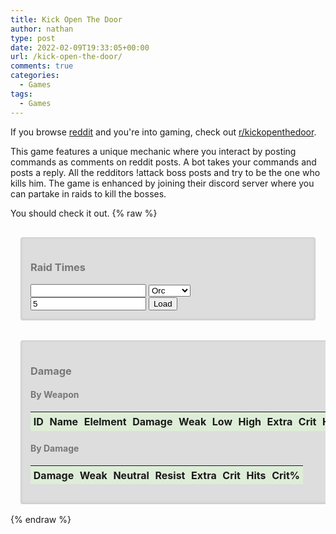 ```yaml
---
title: Kick Open The Door
author: nathan
type: post
date: 2022-02-09T19:33:05+00:00
url: /kick-open-the-door/
comments: true
categories:
  - Games
tags:
  - Games
---
```


If you browse [reddit][1] and you're into gaming, check out [r/kickopenthedoor][2].

<!--more-->

This game features a unique mechanic where you interact by posting commands as comments on reddit posts. A bot takes your commands and posts a reply. All the redditors !attack boss posts and try to be the one who kills him. The game is enhanced by joining their discord server where you can partake in raids to kill the bosses.

You should check it out.
{% raw %}

<link href="https://cdn.jsdelivr.net/npm/simple-datatables@latest/dist/style.css" rel="stylesheet" type="text/css">
<script src="https://cdn.jsdelivr.net/npm/simple-datatables@latest" type="text/javascript"></script>
<script src="https://cdn.jsdelivr.net/npm/handlebars@latest/dist/handlebars.js"></script>
<style>
        @media only screen and (max-width: 400px) {
            #damage, #raid-times {
                margin: 1rem 0;
                width: 100%;
            }
        }
        @media only screen and (min-width: 401px) {
            #damage, #raid-times {
                margin: 1rem;
            }
        }
        #damage-wrapper {
            overflow-x: auto;
        }
        #damage, #raid-times {
            display: inline-block;
            color: #777;
            background: #ddd;
            -webkit-box-shadow: 0 -1px 4px #ccc inset;
            box-shadow: 0 -1px 4px #ccc inset;
            border: 1px solid #ccc;
            padding: 15px;
            border-radius: 3px;
        }
        div#damage table td,
        div#damage table th {
            padding: 0.3em;
        }
        div#damage table thead tr {
            background: #dfffd278;
        }
        div#damage table tr:nth-child(even) {
            background: #eee;
        }
        #raid-times div.attack-time:nth-child(even) {
            background: #eee;
        }
        #raid-times div.attack-time.skipped {
            color: rgb(190 145 1);
        }
        #raid-times div.attack-time.sniper {
            color: rgb(235 97 125);
        }
        #raid-times div.attack-time.kill {
            background: rgba(170, 238, 170, 0.5);
        }
        #raid-times div.attack-time.dupe {
            background: rgba(238, 238, 170, 0.5);
        }
        #raid-times div.attack-time.late {
            background: rgba(238, 170, 170, 0.5);
        }
        #raid-times div.attack-time:nth-child(even).dupe {
            background: rgba(238, 238, 170, 0.75);
        }
        #raid-times div.attack-time:nth-child(even).late {
            background: rgba(238, 170, 170, 0.75);
        }
        .damage-data, .damage-info, .damage-normal, .damage-crit, .damage-extra, .damage-total {
            display: flex;
            flex-direction: row;
        }
        .damage-info, .damage-normal, .damage-crit, .damage-extra, .damage-total {
            flex-wrap: wrap;
        }
        .damage-info-row {
            padding: .75em;
            display: flex;
            flex-direction: row;
            flex-wrap: wrap;
        }
        .damage-info-row >span.label {
            font-weight: bold;
        }
        .damage-info-row >span {
            min-width: 2em;
            text-align: center;
        }
        .damage-info .damage-info-row >span {
            padding: .5em;
        }
        .damage-data {
            flex-wrap: nowrap;
        }
        .damage-data .damage-info-row {
            flex: 1;
        }
        .damage-normal, .damage-crit, .damage-extra, .damage-total {
            margin-left: 1em;
            flex: 1;
        }
        .damage-data .damage-info-row >span {
            flex: 1;
        }
        #item-damage-display-close {
            cursor: pointer;
            margin-right: 1em;
            float: right;
            display: inline;
        }
        #item-damage-display-close:before {
            content: '✖';
        }
        div.item-damage-display {
            padding: 1em;
            overflow-x: auto;
            background: rgb(142 149 146);
            border-radius: 2px;
            min-height: 150px;
            position: relative;
            box-shadow: 0 19px 38px rgb(0 0 0 / 30%), 0 15px 12px rgb(0 0 0 / 22%);
            display: block;
        }
        .item-damage-display h3 {background: rgb(108 108 108);padding: 1em;margin: -.75em;margin-bottom: 0;}
        .damage-data {
            margin: 0 -.85em;
        }
        .damage-weak, .damage-neutral, .damage-resist {
            padding: 1em;
            flex: 1;
        }
        .damage-weak {
            background: #698e69;
        }
        .damage-resist {
            background: #a07777;
        }
        #damage-table a {
            cursor: pointer;
        }
</style>
<script>
        const DamageModel = {};
        DamageModel.showItemData = (id) => {
            if(isNaN(Number(id))) {
                const possible = DamageModel.items.find(x => x.name === id);
                if (!possible) {
                    return;
                }
                id = possible.id;
            }
            const holder = document.getElementById('item-damage-wrapper');
            const item = DamageModel.items.find(x => x.id === id);
            const damageItem = DamageModel.damage.byId[id];
            holder.innerHTML = DamageModel.itemInfoTemplate({item, damage: damageItem});
            setTimeout(() => {
                const dd = document.getElementById('item-damage-display-close');
                dd.onclick = e => {
                    const clean = document.getElementById('item-damage-wrapper');
                    while(clean.firstChild){
                        clean.removeChild(clean.firstChild);
                    }
                };
            }, 250);
        }
        function Round(amount) {
            if (isNaN(Number(amount))) {
                return 0;
            }
            return Math.round(amount*100)/100;
        }
        window.addEventListener('DOMContentLoaded', () => {
            async function fetchJson(uri) {
                const response = await fetch(uri);
                if (!response.ok) {
                    throw new Error(response.statusText);
                }
                const data = await response.json();
                return data;
            }
            async function loadDamage() {
                const asyncDamage = fetchJson('https://storage.googleapis.com/thewizardsmanse-8e843.appspot.com/weapon-damage.json');
                const asyncItems = fetchJson('https://storage.googleapis.com/thewizardsmanse-8e843.appspot.com/item-master.json');
                DamageModel.damage = await asyncDamage;
                DamageModel.items = await asyncItems;
                const template = document.getElementById('item-damage-template').innerHTML;
                DamageModel.itemInfoTemplate = Handlebars.compile(template);
                const dataTable = new simpleDatatables.DataTable("#damage-table", {
                    searchable: true,
                    fixedHeight: true,
                    perPageSelect: [10, 25, 50, 100, 200],
                    columns: [
                        {select: 0, render: (data, cell, row) => `<a onclick="DamageModel.showItemData(${data})">${data}</a>`},
                        {select: 1, render: (data, cell, row) => `<a onclick="DamageModel.showItemData('${data}')">${data}</a>`}
                    ]
                });
                function createDamageRow(itemDamage, item) {
                    const totalHits = (itemDamage.weak?.total?.hits || 0) + (itemDamage.neutral?.total?.hits || 0) + (itemDamage.resist?.total?.hits || 0);
                    const critHits = (itemDamage.weak?.crit?.hits || 0) + (itemDamage.neutral?.crit?.hits || 0) + (itemDamage.resist?.crit?.hits || 0);
                    const critPercent = totalHits && critHits ? (critHits / totalHits) : 0;
                    const row = [
                        item.id + '', 
                        item.name,
                        item.element,
                        (item.damage || '') + '',
                        (itemDamage.weak?.normal?.averageDamage || '') + '',
                        (itemDamage.weak?.normal?.low || '') + '',
                        (itemDamage.weak?.normal?.high || '') + '',
                        (itemDamage.weak?.extra?.averageDamage || '') + '',
                        (itemDamage.weak?.crit?.averageDamage || '') + '',
                        totalHits + '',
                        Round(critPercent * 100) + ''
                    ];
                    return row;
                }
                function createDamageRowByAmount(damageAmount, itemDamages) {
                    const totalHits = itemDamages.reduce((p, itemDamage) => p + 
                     (itemDamage.weak?.total?.hits || 0) + (itemDamage.neutral?.total?.hits || 0) + (itemDamage.resist?.total?.hits || 0), 0);
                    const critTotalHits = itemDamages.reduce((p, itemDamage) => p + (itemDamage.weak?.crit?.hits || 0) + (itemDamage.neutral?.crit?.hits || 0) + (itemDamage.resist?.crit?.hits || 0), 0);
                    const critPercent = totalHits && critTotalHits ? (critTotalHits / totalHits) : 0;
                    const weakTotal = itemDamages.reduce((p, itemDamage) => p + (itemDamage.weak?.normal?.totalDamage || 0), 0);
                    const weakHits = itemDamages.reduce((p, itemDamage) => p + (itemDamage.weak?.normal?.hits || 0), 0);
                    const low = itemDamages.reduce((p, itemDamage) => (p > 0) && itemDamage.weak?.normal?.low && (p < itemDamage.weak?.normal?.low) ? p : itemDamage.weak?.normal?.low ? itemDamage.weak?.normal?.low : p, 0);
                    const high = itemDamages.reduce((p, itemDamage) => itemDamage.weak?.normal?.high && (p > itemDamage.weak?.normal?.high) ? p : itemDamage.weak?.normal?.high ? itemDamage.weak?.normal?.high : p, 0);
                    const extraTotal = itemDamages.reduce((p, itemDamage) => p + (itemDamage.weak?.extra?.totalDamage || 0), 0);
                    const critTotal = itemDamages.reduce((p, itemDamage) => p + (itemDamage.weak?.crit?.totalDamage || 0), 0);
                    const extraHits = itemDamages.reduce((p, itemDamage) => p + (itemDamage.weak?.extra?.hits || 0), 0);
                    const critHits = itemDamages.reduce((p, itemDamage) => p + (itemDamage.weak?.crit?.hits || 0), 0);
                    const neutralTotal = itemDamages.reduce((p, itemDamage) => p + (itemDamage.neutral?.normal?.totalDamage || 0), 0);
                    const neutralHits = itemDamages.reduce((p, itemDamage) => p + (itemDamage.neutral?.normal?.hits || 0), 0);
                    const resistTotal = itemDamages.reduce((p, itemDamage) => p + (itemDamage.resist?.normal?.totalDamage || 0), 0);
                    const resistHits = itemDamages.reduce((p, itemDamage) => p + (itemDamage.resist?.normal?.hits || 0), 0);
                    const nlow = itemDamages.reduce((p, itemDamage) => (p > 0) && itemDamage.neutral?.normal?.low && (p < itemDamage.neutral?.normal?.low) ? p : itemDamage.neutral?.normal?.low ? itemDamage.neutral?.normal?.low : p, 0);
                    const nhigh = itemDamages.reduce((p, itemDamage) => itemDamage.neutral?.normal?.high && (p > itemDamage.neutral?.normal?.high) ? p : itemDamage.neutral?.normal?.high ? itemDamage.neutral?.normal?.high : p, 0);
                    const rlow = itemDamages.reduce((p, itemDamage) => (p > 0) && itemDamage.resist?.normal?.low && (p < itemDamage.resist?.normal?.low) ? p : itemDamage.resist?.normal?.low ? itemDamage.resist?.normal?.low : p, 0);
                    const rhigh = itemDamages.reduce((p, itemDamage) => itemDamage.resist?.normal?.high && (p > itemDamage.resist?.normal?.high) ? p : itemDamage.resist?.normal?.high ? itemDamage.resist?.normal?.high : p, 0);
                    const row = [
                        (damageAmount || '') + '',
                        `${weakHits ? Round(weakTotal/weakHits) + '' : ''} (${low}, ${high})`,
                        `${neutralHits ? Round(neutralTotal/neutralHits) + '' : ''} (${nlow}, ${nhigh})`,
                        `${resistHits ? Round(resistTotal/resistHits) + '' : ''} (${rlow}, ${rhigh})`,
                        extraHits ? Round(extraTotal / extraHits) + '' : '',
                        critHits ? Round(critTotal / critHits) + '' : '',
                        totalHits + '',
                        Round(critPercent * 100) + ''
                    ];
                    return row;
                }
                function fixAverage(itemDamage) {
                    for (const areaKey in itemDamage) {
                        for (const subKey in itemDamage[areaKey]) {
                            if (itemDamage[areaKey][subKey].averageDamage) {
                                itemDamage[areaKey][subKey].averageDamage = Round(itemDamage[areaKey][subKey].averageDamage);
                            }
                        }
                    }
                }
                const perItemData = {
                    data: []
                };
                for (const key in DamageModel.damage.byId) {
                    const itemDamage = DamageModel.damage.byId[key];
                    const item = DamageModel.items.find(x => x.id == key);
                    if (itemDamage && item) {
                        fixAverage(itemDamage)
                        perItemData.data.push(createDamageRow(itemDamage, item));
                    }
                }
                dataTable.insert(perItemData);
                const byAmountData = {
                    data: []
                };
                for (let i = 1; i < 100; i++) {
                    const items = DamageModel.items.filter(x => x.damage == i);
                    if (!items?.length) {
                        continue;
                    }
                    const itemDamages = items.map(x => DamageModel.damage.byId[x.id]).filter(x => !!x);
                    if (itemDamages?.length) {
                        byAmountData.data.push(createDamageRowByAmount(i, itemDamages));
                    }
                }
                const dataTable2 = new simpleDatatables.DataTable("#damage-amount-table", {
                    searchable: true,
                    fixedHeight: true,
                    perPage: 20,
                    perPageSelect: [10, 20, 50]
                });
                dataTable2.insert(byAmountData);
            }
            loadDamage().catch(error => console.error(error));
            function processRaid(raidData, race) {
                let raidStartTimeout = Number(document.getElementById('raid-start-timeout').value);
                if (isNaN(raidStartTimeout) || !raidStartTimeout || raidStartTimeout < 0) {
                    raidStartTimeout = 5;
                }
                const resultsDiv = document.getElementById('raid-time-results');
                while(resultsDiv.firstChild){
                    resultsDiv.removeChild(resultsDiv.firstChild);
                }
                function findAttacks(commentsArray) {
                    const matches = [];
                    for (const comment of commentsArray) {
                        if (comment.body?.match(/!attack/i)) {
                            matches.push(comment);
                        }
                        if (comment.replies?.data?.children?.length) {
                            matches.push(...findAttacks(comment.replies.data.children.map(x => x.data)));
                        }
                    }
                    return matches;
                }
                const attacks = findAttacks(raidData[1].data.children.map(x => x.data));
                const killingAttack = attacks.find(x => x?.replies?.data?.children?.find(y => y?.data?.body?.includes('**(KILL!)**') && y?.data?.author === 'KickOpenTheDoorBot'));
                if (!killingAttack) {
                    resultsDiv.innerText = 'No kill found';
                    return;
                }
                const killTag = document.createElement('h4');
                killTag.innerText = `Killed by ${killingAttack.author} (${killingAttack.author_flair_text}) at ${killingAttack.created}`;
                resultsDiv.append(killTag);
                const killingAttackTime = killingAttack.created;
                const minRaidStartTime = killingAttackTime - raidStartTimeout;
                const maxRaidEndTime = killingAttackTime + raidStartTimeout;
                const raidAttacks = attacks.filter(x => x?.created >= minRaidStartTime && x?.created <= maxRaidEndTime && x?.author_flair_text?.includes(race) && x?.body.match(/!attack/i)).sort((a, b) => a.created - b.created);
                if (!raidAttacks?.length) {
                    return;
                }
                let raidStart = 0;
                let lastAttack = 0;
                for (const attack of raidAttacks) {
                    if (attack.created > lastAttack + raidStartTimeout && attack.created <= killingAttackTime) {
                        raidStart = attack.created;
                    }
                    lastAttack = attack.created;
                }
                killTag.innerText += ` (${killingAttackTime - raidStart})`;
                const seen = [];
                let firstDupe = undefined;
                let isDead = false;
                attacks.filter(x => x.created >= raidStart && (x.created <= lastAttack || x.created <= killingAttackTime))
                        .sort((a, b) => b.created - a.created)
                        .reverse()
                        .map(x => {
                    const div = document.createElement('div');
                    div.className = 'attack-time';
                    const isSniper = !x.author_flair_text?.includes(race);
                    if (x === killingAttack) {
                        isDead = true;
                        div.classList.add('kill');
                        seen.push(x.author);
                    } else if (!isSniper) {
                        if (seen.includes(x.author) && x !== killingAttack) {
                            firstDupe = x;
                            div.classList.add('dupe');
                        } else if (firstDupe && firstDupe !== x) {
                            div.classList.add('late');
                        } else {
                            seen.push(x.author);
                        }
                    }
                    if (isSniper) {
                        div.classList.add('sniper');
                    }
                    div.innerText = `${x.author} : ${x.created - raidStart}`;
                    const botReply = !x.replies?.data?.children?.length ? undefined : x.replies.data.children.map(x => x.data).find(x => x.author === 'KickOpenTheDoorBot');
                    if ((!botReply || botReply.body.includes('Sorry, this boss is already dead'))
                        && !isDead) {
                            div.innerText += ' *';
                            div.classList.add('skipped');
                        }
                    resultsDiv.append(div);
                });
            }
            async function loadRaidResults() {
                const raidIdInput = document.getElementById('raid-id');
                let raidId = raidIdInput.value;
                if (!raidId) return;
                const urlParts = raidId.split('/');
                if (urlParts.length > 1) {
                    if (urlParts.length === 4) {
                        raidId = urlParts[3];
                    } else if (urlParts.length >= 7) {
                        raidId = urlParts[6];
                    } else {
                        raidId = '';
                    }
                    raidIdInput.value = raidId;
                    if (!raidId) return;
                }
                const url = `https://www.reddit.com/r/KickOpenTheDoor/${raidId}.json?raw_json=1`;
                const raidData = await fetchJson(url);
                const race = document.getElementById('raid-race').value;
                processRaid(raidData, race);
            }
            document.getElementById('load-raid').onclick = (ev) => loadRaidResults().catch(error => console.error(error));
        });
</script>
<article id="raid-times">
    <h3>Raid Times</h3>
    <div id="raid-time-inputs">
        <input id="raid-id" />
        <select id="raid-race">
            <option selected>Orc</option>
            <option>Elf</option>
            <option>Dwarf</option>
            <option>Halfling</option>
        </select>
        <input id="raid-start-timeout" value="5" width="3" />
        <button type="button" role="button" id="load-raid">Load</button>
    </div>
    <div id="raid-time-results"></div>
</article>
<article id="damage-wrapper">
        <div id="damage">
            <h3>Damage</h3>
            <div id="item-damage-wrapper"></div>
            <h4>By Weapon</h4>
            <table id="damage-table">
                <thead>
                    <tr>
                        <th data-sortable="true" data-type="number">ID</th>
                        <th data-sortable="true" data-type="string">Name</th>
                        <th data-sortable="true" data-type="string">Elelment</th>
                        <th data-sortable="true" data-type="number" title="Damage">Damage</th>
                        <th data-sortable="true" data-type="number" title="Weak Average">Weak</th>
                        <th data-sortable="true" data-type="number" title="Weak Low">Low</th>
                        <th data-sortable="true" data-type="number" title="Weak High">High</th>
                        <th data-sortable="true" data-type="number" title="Weak Extra Average">Extra</th>
                        <th data-sortable="true" data-type="number" title="Weak Crit Average">Crit</th>
                        <th data-sortable="false" data-type="number">Hits</th>
                        <th data-sortable="false" data-type="number">Crit%</th>
                    </tr>
                </thead>
            </table>
            <h4>By Damage</h4>
            <table id="damage-amount-table">
                <thead>
                    <tr>
                    <th data-sortable="true" data-type="number" title="Damage">Damage</th>
                    <th data-sortable="true" data-type="string" title="Weak Average (Low, High)">Weak</th>
                    <th data-sortable="true" data-type="string" title="Neutral Average (Low, High)">Neutral</th>
                    <th data-sortable="true" data-type="string" title="Resist Average (Low, High)">Resist</th>
                    <th data-sortable="true" data-type="number" title="Weak Extra Average">Extra</th>
                    <th data-sortable="true" data-type="number" title="Weak Crit Average">Crit</th>
                    <th data-sortable="false" data-type="number">Hits</th>
                    <th data-sortable="false" data-type="number">Crit%</th>
                    </tr>
                </thead>
            </table>
        </div>
</article>
<script id="item-damage-template" type="text/x-handlebars-template">
        <div class="item-damage-display">
            <h3>{{item.id}}: {{item.name}} <span id="item-damage-display-close"></span></h3>
            <div class="item-damage-details">
                <div class="damage-info">
                    <div class="damage-info-row">
                        <span class="label">Element</span><span class="data">{{item.element}}</span>
                    </div>
                    <div class="damage-info-row">
                        <span class="label">Damage</span><span class="data">{{item.damage}}</span>
                    </div>
                    <div class="damage-info-row">
                        <span class="label">Durability</span><span class="data">{{item.durability}}</span>
                    </div>
                    <div class="damage-info-row">
                        <span class="label">Price</span><span class="data">{{item.price}}</span>
                    </div>
                </div>
                <div class="damage-data">
                    <div class="damage-weak">
                        {{#if damage.weak}}
                        <span class="label">Weak</span>
                        <div class="damage-normal">
                            {{#if damage.weak.normal}}
                            <div class="damage-info-row">
                                <span class="label">Low</span><span class="data">{{damage.weak.normal.low}}</span>
                            </div>
                            <div class="damage-info-row">
                                <span class="label">Avg</span><span class="data">{{damage.weak.normal.averageDamage}}</span>
                            </div>
                            <div class="damage-info-row">
                                <span class="label">High</span><span class="data">{{damage.weak.normal.high}}</span>
                            </div>
                            <div class="damage-info-row">
                                <span class="label">Hits</span><span class="data">{{damage.weak.normal.hits}}</span>
                            </div>
                            {{/if}}
                        </div>
                        <div class="damage-crit">
                            <span class="label">Crit</span>
                            {{#if damage.weak.crit}}
                            <div class="damage-info-row">
                                <span class="label">Low</span><span class="data">{{damage.weak.crit.low}}</span>
                            </div>
                            <div class="damage-info-row">
                                <span class="label">Avg</span><span class="data">{{damage.weak.crit.averageDamage}}</span>
                            </div>
                            <div class="damage-info-row">
                                <span class="label">High</span><span class="data">{{damage.weak.crit.high}}</span>
                            </div>
                            <div class="damage-info-row">
                                <span class="label">Hits</span><span class="data">{{damage.weak.crit.hits}}</span>
                            </div>
                            {{/if}}
                        </div>
                        <div class="damage-extra">
                            <span class="label">Extra</span>
                            {{#if damage.weak.extra}}
                            <div class="damage-info-row">
                                <span class="label">Low</span><span class="data">{{damage.weak.extra.low}}</span>
                            </div>
                            <div class="damage-info-row">
                                <span class="label">Avg</span><span class="data">{{damage.weak.extra.averageDamage}}</span>
                            </div>
                            <div class="damage-info-row">
                                <span class="label">High</span><span class="data">{{damage.weak.extra.high}}</span>
                            </div>
                            <div class="damage-info-row">
                                <span class="label">Hits</span><span class="data">{{damage.weak.extra.hits}}</span>
                            </div>
                            {{/if}}
                        </div>
                        <div class="damage-total">
                            <span class="label">Total</span>
                            {{#if damage.weak.total}}
                            <div class="damage-info-row">
                                <span class="label">Low</span><span class="data">{{damage.weak.total.low}}</span>
                            </div>
                            <div class="damage-info-row">
                                <span class="label">Avg</span><span class="data">{{damage.weak.total.averageDamage}}</span>
                            </div>
                            <div class="damage-info-row">
                                <span class="label">High</span><span class="data">{{damage.weak.total.high}}</span>
                            </div>
                            <div class="damage-info-row">
                                <span class="label">Hits</span><span class="data">{{damage.weak.total.hits}}</span>
                            </div>
                            {{/if}}
                        </div>
                        {{/if}}
                    </div>
                    <div class="damage-neutral">
                        {{#if damage.neutral}}
                        <span class="label">Neutral</span>
                        <div class="damage-normal">
                            {{#if damage.neutral.normal}}
                            <div class="damage-info-row">
                                <span class="label">Low</span><span class="data">{{damage.neutral.normal.low}}</span>
                            </div>
                            <div class="damage-info-row">
                                <span class="label">Avg</span><span class="data">{{damage.neutral.normal.averageDamage}}</span>
                            </div>
                            <div class="damage-info-row">
                                <span class="label">High</span><span class="data">{{damage.neutral.normal.high}}</span>
                            </div>
                            <div class="damage-info-row">
                                <span class="label">Hits</span><span class="data">{{damage.neutral.normal.hits}}</span>
                            </div>
                            {{/if}}
                        </div>
                        <div class="damage-crit">
                            <span class="label">Crit</span>
                            {{#if damage.neutral.crit}}
                            <div class="damage-info-row">
                                <span class="label">Low</span><span class="data">{{damage.neutral.crit.low}}</span>
                            </div>
                            <div class="damage-info-row">
                                <span class="label">Avg</span><span class="data">{{damage.neutral.crit.averageDamage}}</span>
                            </div>
                            <div class="damage-info-row">
                                <span class="label">High</span><span class="data">{{damage.neutral.crit.high}}</span>
                            </div>
                            <div class="damage-info-row">
                                <span class="label">Hits</span><span class="data">{{damage.neutral.crit.hits}}</span>
                            </div>
                            {{/if}}
                        </div>
                        <div class="damage-extra">
                            <span class="label">Extra</span>
                            {{#if damage.neutral.extra}}
                            <div class="damage-info-row">
                                <span class="label">Low</span><span class="data">{{damage.neutral.extra.low}}</span>
                            </div>
                            <div class="damage-info-row">
                                <span class="label">Avg</span><span class="data">{{damage.neutral.extra.averageDamage}}</span>
                            </div>
                            <div class="damage-info-row">
                                <span class="label">High</span><span class="data">{{damage.neutral.extra.high}}</span>
                            </div>
                            <div class="damage-info-row">
                                <span class="label">Hits</span><span class="data">{{damage.neutral.extra.hits}}</span>
                            </div>
                            {{/if}}
                        </div>
                        <div class="damage-total">
                            <span class="label">Total</span>
                            {{#if damage.neutral.total}}
                            <div class="damage-info-row">
                                <span class="label">Low</span><span class="data">{{damage.neutral.total.low}}</span>
                            </div>
                            <div class="damage-info-row">
                                <span class="label">Avg</span><span class="data">{{damage.neutral.total.averageDamage}}</span>
                            </div>
                            <div class="damage-info-row">
                                <span class="label">High</span><span class="data">{{damage.neutral.total.high}}</span>
                            </div>
                            <div class="damage-info-row">
                                <span class="label">Hits</span><span class="data">{{damage.neutral.total.hits}}</span>
                            </div>
                            {{/if}}
                        </div>
                        {{/if}}
                    </div>
                    <div class="damage-resist">
                        {{#if damage.resist}}
                        <span class="label">Resist</span>
                        <div class="damage-normal">
                            {{#if damage.resist.normal}}
                            <div class="damage-info-row">
                                <span class="label">Low</span><span class="data">{{damage.resist.normal.low}}</span>
                            </div>
                            <div class="damage-info-row">
                                <span class="label">Avg</span><span class="data">{{damage.resist.normal.averageDamage}}</span>
                            </div>
                            <div class="damage-info-row">
                                <span class="label">High</span><span class="data">{{damage.resist.normal.high}}</span>
                            </div>
                            <div class="damage-info-row">
                                <span class="label">Hits</span><span class="data">{{damage.resist.normal.hits}}</span>
                            </div>
                            {{/if}}
                        </div>
                        <div class="damage-crit">
                            <span class="label">Crit</span>
                            {{#if damage.resist.crit}}
                            <div class="damage-info-row">
                                <span class="label">Low</span><span class="data">{{damage.resist.crit.low}}</span>
                            </div>
                            <div class="damage-info-row">
                                <span class="label">Avg</span><span class="data">{{damage.resist.crit.averageDamage}}</span>
                            </div>
                            <div class="damage-info-row">
                                <span class="label">High</span><span class="data">{{damage.resist.crit.high}}</span>
                            </div>
                            <div class="damage-info-row">
                                <span class="label">Hits</span><span class="data">{{damage.resist.crit.hits}}</span>
                            </div>
                            {{/if}}
                        </div>
                        <div class="damage-extra">
                            <span class="label">Extra</span>
                            {{#if damage.resist.extra}}
                            <div class="damage-info-row">
                                <span class="label">Low</span><span class="data">{{damage.resist.extra.low}}</span>
                            </div>
                            <div class="damage-info-row">
                                <span class="label">Avg</span><span class="data">{{damage.resist.extra.averageDamage}}</span>
                            </div>
                            <div class="damage-info-row">
                                <span class="label">High</span><span class="data">{{damage.resist.extra.high}}</span>
                            </div>
                            <div class="damage-info-row">
                                <span class="label">Hits</span><span class="data">{{damage.resist.extra.hits}}</span>
                            </div>
                            {{/if}}
                        </div>
                        <div class="damage-total">
                            <span class="label">Total</span>
                            {{#if damage.resist.total}}
                            <div class="damage-info-row">
                                <span class="label">Low</span><span class="data">{{damage.resist.total.low}}</span>
                            </div>
                            <div class="damage-info-row">
                                <span class="label">Avg</span><span class="data">{{damage.resist.total.averageDamage}}</span>
                            </div>
                            <div class="damage-info-row">
                                <span class="label">High</span><span class="data">{{damage.resist.total.high}}</span>
                            </div>
                            <div class="damage-info-row">
                                <span class="label">Hits</span><span class="data">{{damage.resist.total.hits}}</span>
                            </div>
                            {{/if}}
                        </div>
                        {{/if}}
                    </div>
                </div>
            </div>
        </div>
</script>
{% endraw %}

[1]: https://www.reddit.com
[2]: https://www.reddit.com/r/kickopenthedoor
